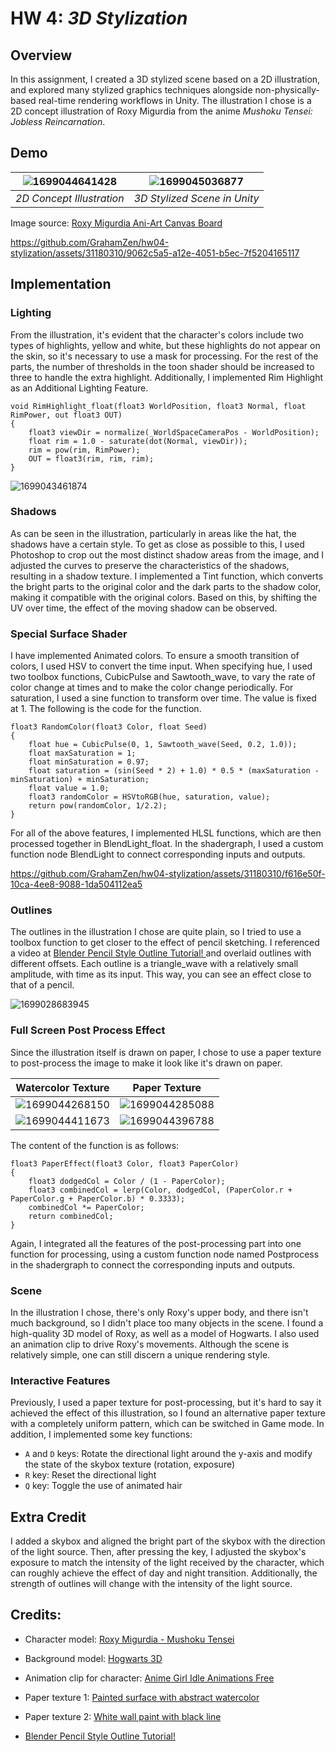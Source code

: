 # HW 4: *3D Stylization*

## Overview

In this assignment, I created a 3D stylized scene based on a 2D illustration, and explored many stylized graphics techniques alongside non-physically-based real-time rendering workflows in Unity. The illustration I chose is a 2D concept illustration of Roxy Migurdia from the anime *Mushoku Tensei: Jobless Reincarnation*. 


## Demo

| ![1699044641428](image/README/1699044641428.jpg)| ![1699045036877](image/README/1699045036877.png) |
|:--:|:--:|
| *2D Concept Illustration* | *3D Stylized Scene in Unity* |

Image source: [Roxy Migurdia Ani-Art Canvas Board](https://amnibus.com/products/detail/26574)


https://github.com/GrahamZen/hw04-stylization/assets/31180310/9062c5a5-a12e-4051-b5ec-7f5204165117

## Implementation

### Lighting

From the illustration, it's evident that the character's colors include two types of highlights, yellow and white, but these highlights do not appear on the skin, so it's necessary to use a mask for processing. For the rest of the parts, the number of thresholds in the toon shader should be increased to three to handle the extra highlight. Additionally, I implemented Rim Highlight as an Additional Lighting Feature.

```hlsl
void RimHighlight_float(float3 WorldPosition, float3 Normal, float RimPower, out float3 OUT)
{
    float3 viewDir = normalize(_WorldSpaceCameraPos - WorldPosition);
    float rim = 1.0 - saturate(dot(Normal, viewDir));
    rim = pow(rim, RimPower);
    OUT = float3(rim, rim, rim);
}
```

![1699043461874](image/README/1699043461874.png)

### Shadows

As can be seen in the illustration, particularly in areas like the hat, the shadows have a certain style. To get as close as possible to this, I used Photoshop to crop out the most distinct shadow areas from the image, and I adjusted the curves to preserve the characteristics of the shadows, resulting in a shadow texture. I implemented a Tint function, which converts the bright parts to the original color and the dark parts to the shadow color, making it compatible with the original colors. Based on this, by shifting the UV over time, the effect of the moving shadow can be observed.

### Special Surface Shader

I have implemented Animated colors. To ensure a smooth transition of colors, I used HSV to convert the time input. When specifying hue, I used two toolbox functions, CubicPulse and Sawtooth_wave, to vary the rate of color change at times and to make the color change periodically. For saturation, I used a sine function to transform over time. The value is fixed at 1. The following is the code for the function.

```hlsl
float3 RandomColor(float3 Color, float Seed)
{
    float hue = CubicPulse(0, 1, Sawtooth_wave(Seed, 0.2, 1.0));
    float maxSaturation = 1;
    float minSaturation = 0.97;
    float saturation = (sin(Seed * 2) + 1.0) * 0.5 * (maxSaturation - minSaturation) + minSaturation;
    float value = 1.0;
    float3 randomColor = HSVtoRGB(hue, saturation, value);
    return pow(randomColor, 1/2.2);
}
```

For all of the above features, I implemented HLSL functions, which are then processed together in BlendLight_float. In the shadergraph, I used a custom function node BlendLight to connect corresponding inputs and outputs.


https://github.com/GrahamZen/hw04-stylization/assets/31180310/f616e50f-10ca-4ee8-9088-1da504112ea5


### Outlines

The outlines in the illustration I chose are quite plain, so I tried to use a toolbox function to get closer to the effect of pencil sketching. I referenced a video at [Blender Pencil Style Outline Tutorial!
](https://www.youtube.com/watch?v=a4mV7sCewM0) and overlaid outlines with different offsets. Each outline is a triangle_wave with a relatively small amplitude, with time as its input. This way, you can see an effect close to that of a pencil.

![1699028683945](image/README/1699028683945.png)


### Full Screen Post Process Effect

Since the illustration itself is drawn on paper, I chose to use a paper texture to post-process the image to make it look like it's drawn on paper. 

| Watercolor Texture                                          | Paper Texture                                               |
| ----------------------------------------------------------- | ------------------------------------------------------------ |
| ![1699044268150](image/README/1699044268150.png) | ![1699044285088](image/README/1699044285088.jpg) |
| ![1699044411673](image/README/1699044411673.png) | ![1699044396788](image/README/1699044396788.png) |

The content of the function is as follows: 

```hlsl
float3 PaperEffect(float3 Color, float3 PaperColor)
{
    float3 dodgedCol = Color / (1 - PaperColor);
    float3 combinedCol = lerp(Color, dodgedCol, (PaperColor.r + PaperColor.g + PaperColor.b) * 0.3333);
    combinedCol *= PaperColor;
    return combinedCol;
}
```

Again, I integrated all the features of the post-processing part into one function for processing, using a custom function node named Postprocess in the shadergraph to connect the corresponding inputs and outputs.

### Scene

In the illustration I chose, there's only Roxy's upper body, and there isn't much background, so I didn't place too many objects in the scene. I found a high-quality 3D model of Roxy, as well as a model of Hogwarts. I also used an animation clip to drive Roxy's movements. Although the scene is relatively simple, one can still discern a unique rendering style. 

### Interactive Features

Previously, I used a paper texture for post-processing, but it's hard to say it achieved the effect of this illustration, so I found an alternative paper texture with a completely uniform pattern, which can be switched in Game mode. In addition, I implemented some key functions:

* `A` and `D` keys: Rotate the directional light around the y-axis and modify the state of the skybox texture (rotation, exposure)
* `R` key: Reset the directional light
* `Q` key: Toggle the use of animated hair

## Extra Credit

I added a skybox and aligned the bright part of the skybox with the direction of the light source. Then, after pressing the key, I adjusted the skybox's exposure to match the intensity of the light received by the character, which can roughly achieve the effect of day and night transition. Additionally, the strength of outlines will change with the intensity of the light source.

## Credits:

* Character model: [Roxy Migurdia - Mushoku Tensei
](https://sketchfab.com/3d-models/roxy-migurdia-mushoku-tensei-ad91a07cfd88478fa8022398d1206eac)
* Background model: [Hogwarts 3D](https://sketchfab.com/3d-models/hogwarts-3d-70dcec840f8444dda2974aa6a9b049e2)
* Animation clip for character: [Anime Girl Idle Animations Free](https://assetstore.unity.com/packages/3d/animations/anime-girl-idle-animations-free-150406)
* Paper texture 1: [Painted surface with abstract watercolor
](https://www.freepik.com/free-photo/painted-surface-with-abstract-watercolor_10854122.htm#query=watercolor%20texture&position=11&from_view=keyword&track=ais)
* Paper texture 2: [White wall paint with black line
](https://unsplash.com/photos/white-wall-paint-with-black-line-3Om4DHcaAc0)

* [Blender Pencil Style Outline Tutorial!
](https://www.youtube.com/watch?v=a4mV7sCewM0)
